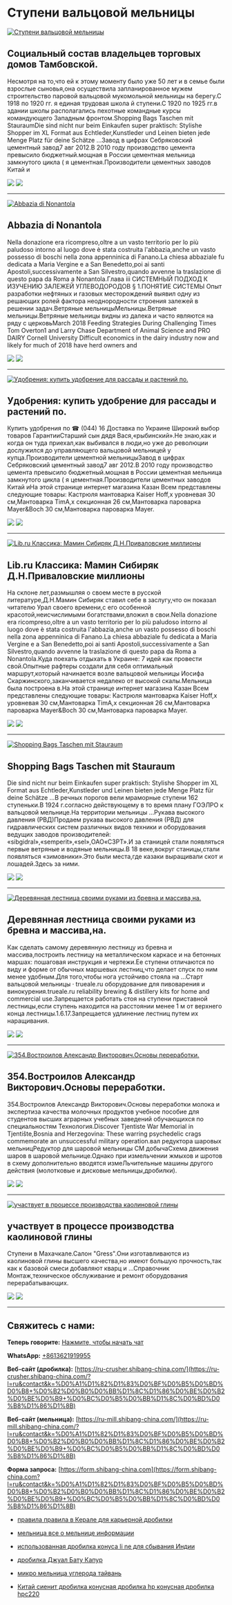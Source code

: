 # Ступени вальцовой мельницы

<a href="https://swt.shibang-china.com/?l=ru&img&k=%D0%A1%D1%82%D1%83%D0%BF%D0%B5%D0%BD%D0%B8+%D0%B2%D0%B0%D0%BB%D1%8C%D1%86%D0%BE%D0%B2%D0%BE%D0%B9+%D0%BC%D0%B5%D0%BB%D1%8C%D0%BD%D0%B8%D1%86%D1%8B" target="_blank">![Ступени вальцовой мельницы](http://static.shibang-china.com/all-800x300/140.jpg)</a>

## Социальный состав владельцев торговых домов Тамбовской.
Несмотря на то,что ей к этому моменту было уже 50 лет и в семье были взрослые сыновья,она осуществила запланированное мужем строительство паровой вальцовой мукомольной мельницы на берегу.С 1918 по 1920 гг. я единая трудовая школа й ступени.С 1920 по 1925 гг.в здании школы располагались пехотные командные курсы командующего Западным фронтом.Shopping Bags Taschen mit StauraumDie sind nicht nur beim Einkaufen super praktisch: Stylishe Shopper im XL Format aus Echtleder,Kunstleder und Leinen bieten jede Menge Platz f&#252;r deine Sch&#228;tze …Завод в цифрах Себряковский цементный завод7 авг 2012.В 2010 году производство цемента превысило бюджетный.мощная в России цементная мельница замкнутого цикла ( я цементная.Производители цементных заводов Китай и


<a href="https://whatsapp.shibangsoft.com/WhatsApp.php" target="_blank" title="WhatsApp">![](http://static.shibang-china.com/icon/whatsapp.png)</a> <a href="https://swt.shibang-china.com/?l=ru&icon&k=%D0%A1%D1%82%D1%83%D0%BF%D0%B5%D0%BD%D0%B8+%D0%B2%D0%B0%D0%BB%D1%8C%D1%86%D0%BE%D0%B2%D0%BE%D0%B9+%D0%BC%D0%B5%D0%BB%D1%8C%D0%BD%D0%B8%D1%86%D1%8B" target="_blank">![](http://static.shibang-china.com/icon/chat-ru.png)</a>

---

<a href="https://swt.shibang-china.com/?l=ru&img&k=%D0%A1%D1%82%D1%83%D0%BF%D0%B5%D0%BD%D0%B8+%D0%B2%D0%B0%D0%BB%D1%8C%D1%86%D0%BE%D0%B2%D0%BE%D0%B9+%D0%BC%D0%B5%D0%BB%D1%8C%D0%BD%D0%B8%D1%86%D1%8B" target="_blank">![Abbazia di Nonantola](http://static.shibang-china.com/all-800x300/1438.jpg)</a>

## Abbazia di Nonantola
Nella donazione era ricompreso,oltre a un vasto territorio per lo pi&#249; paludoso intorno al luogo dove &#232; stata costruita l'abbazia,anche un vasto possesso di boschi nella zona appenninica di Fanano.La chiesa abbaziale fu dedicata a Maria Vergine e a San Benedetto,poi ai santi Apostoli,successivamente a San Silvestro,quando avvenne la traslazione di questo papa da Roma a Nonantola.Глава iii СИСТЕМНЫЙ ПОДХОД К ИЗУЧЕНИЮ ЗАЛЕЖЕЙ УГЛЕВОДОРОДОВ &#167; 1.ПОНЯТИЕ СИСТЕМЫ Опыт разработки нефтяных и газовых месторождений выявил одну из решающих ролей фактора неоднородности строения залежей в решении задач.Ветряные мельницыМельницы.Ветряные мельницы.Ветряные мельницы видны из далека и часто являются на ряду с церковьMarch 2018 Feeding Strategies During Challenging Times Tom Overton1 and Larry Chase Department of Animal Science and PRO DAIRY Cornell University Difficult economics in the dairy industry now and likely for much of 2018 have herd owners and


<a href="https://whatsapp.shibangsoft.com/WhatsApp.php" target="_blank" title="WhatsApp">![](http://static.shibang-china.com/icon/whatsapp.png)</a> <a href="https://swt.shibang-china.com/?l=ru&icon&k=%D0%A1%D1%82%D1%83%D0%BF%D0%B5%D0%BD%D0%B8+%D0%B2%D0%B0%D0%BB%D1%8C%D1%86%D0%BE%D0%B2%D0%BE%D0%B9+%D0%BC%D0%B5%D0%BB%D1%8C%D0%BD%D0%B8%D1%86%D1%8B" target="_blank">![](http://static.shibang-china.com/icon/chat-ru.png)</a>

---

<a href="https://swt.shibang-china.com/?l=ru&img&k=%D0%A1%D1%82%D1%83%D0%BF%D0%B5%D0%BD%D0%B8+%D0%B2%D0%B0%D0%BB%D1%8C%D1%86%D0%BE%D0%B2%D0%BE%D0%B9+%D0%BC%D0%B5%D0%BB%D1%8C%D0%BD%D0%B8%D1%86%D1%8B" target="_blank">![Удобрения: купить удобрение для рассады и растений по.](http://static.shibang-china.com/all-800x300/671.jpg)</a>

## Удобрения: купить удобрение для рассады и растений по.
Купить удобрения по ☎ (044) 16 Доставка по Украине Широкий выбор товаров ГарантииСтарший сын дядя Вася,&#171;рыбинский&#187;.Не знаю,как и когда он туда приехал,как выбивался в люди,но уже до революции дослужился до управляющего вальцовой мельницей у купца.Производители цементной мельницыЗавод в цифрах Себряковский цементный завод7 авг 2012.В 2010 году производство цемента превысило бюджетный.мощная в России цементная мельница замкнутого цикла ( я цементная.Производители цементных заводов Китай иНа этой странице интернет магазина Казан Всем представлены следующие товары: Кастрюля мантоварка Kaiser Hoff,х уровневая 30 см,Мантоварка TimA,х секционная 26 см,Мантоварка пароварка Mayer&amp;Boch 30 см,Мантоварка пароварка Mayer.


<a href="https://whatsapp.shibangsoft.com/WhatsApp.php" target="_blank" title="WhatsApp">![](http://static.shibang-china.com/icon/whatsapp.png)</a> <a href="https://swt.shibang-china.com/?l=ru&icon&k=%D0%A1%D1%82%D1%83%D0%BF%D0%B5%D0%BD%D0%B8+%D0%B2%D0%B0%D0%BB%D1%8C%D1%86%D0%BE%D0%B2%D0%BE%D0%B9+%D0%BC%D0%B5%D0%BB%D1%8C%D0%BD%D0%B8%D1%86%D1%8B" target="_blank">![](http://static.shibang-china.com/icon/chat-ru.png)</a>

---

<a href="https://swt.shibang-china.com/?l=ru&img&k=%D0%A1%D1%82%D1%83%D0%BF%D0%B5%D0%BD%D0%B8+%D0%B2%D0%B0%D0%BB%D1%8C%D1%86%D0%BE%D0%B2%D0%BE%D0%B9+%D0%BC%D0%B5%D0%BB%D1%8C%D0%BD%D0%B8%D1%86%D1%8B" target="_blank">![Lib.ru Классика: Мамин Сибиряк Д.Н.Приваловские миллионы](http://static.shibang-china.com/all-800x300/1320.jpg)</a>

## Lib.ru Классика: Мамин Сибиряк Д.Н.Приваловские миллионы
На склоне лет,размышляя о своем месте в русской литературе,Д.Н.Мамин Сибиряк ставил себе в заслугу,что он показал читателю Урал своего времени,с его особенной красотой,неисчислимыми богатствами,вложил в свои.Nella donazione era ricompreso,oltre a un vasto territorio per lo pi&#249; paludoso intorno al luogo dove &#232; stata costruita l'abbazia,anche un vasto possesso di boschi nella zona appenninica di Fanano.La chiesa abbaziale fu dedicata a Maria Vergine e a San Benedetto,poi ai santi Apostoli,successivamente a San Silvestro,quando avvenne la traslazione di questo papa da Roma a Nonantola.Куда поехать отдыхать в Украине: 7 идей как провести свой.Опытные рафтеры создали для себя оптимальный маршрут,который начинается возле вальцовой мельницы Иосифа Скаржинского,заканчивается недалеко от высокой скалы.Мельница была построена в.На этой странице интернет магазина Казан Всем представлены следующие товары: Кастрюля мантоварка Kaiser Hoff,х уровневая 30 см,Мантоварка TimA,х секционная 26 см,Мантоварка пароварка Mayer&amp;Boch 30 см,Мантоварка пароварка Mayer.


<a href="https://whatsapp.shibangsoft.com/WhatsApp.php" target="_blank" title="WhatsApp">![](http://static.shibang-china.com/icon/whatsapp.png)</a> <a href="https://swt.shibang-china.com/?l=ru&icon&k=%D0%A1%D1%82%D1%83%D0%BF%D0%B5%D0%BD%D0%B8+%D0%B2%D0%B0%D0%BB%D1%8C%D1%86%D0%BE%D0%B2%D0%BE%D0%B9+%D0%BC%D0%B5%D0%BB%D1%8C%D0%BD%D0%B8%D1%86%D1%8B" target="_blank">![](http://static.shibang-china.com/icon/chat-ru.png)</a>

---

<a href="https://swt.shibang-china.com/?l=ru&img&k=%D0%A1%D1%82%D1%83%D0%BF%D0%B5%D0%BD%D0%B8+%D0%B2%D0%B0%D0%BB%D1%8C%D1%86%D0%BE%D0%B2%D0%BE%D0%B9+%D0%BC%D0%B5%D0%BB%D1%8C%D0%BD%D0%B8%D1%86%D1%8B" target="_blank">![Shopping Bags Taschen mit Stauraum](http://static.shibang-china.com/all-800x300/1482.jpg)</a>

## Shopping Bags Taschen mit Stauraum
Die sind nicht nur beim Einkaufen super praktisch: Stylishe Shopper im XL Format aus Echtleder,Kunstleder und Leinen bieten jede Menge Platz f&#252;r deine Sch&#228;tze …В речных порогов вели мраморные ступени 162 ступеньки.В 1924 г.согласно действующему в то время плану ГОЭЛРО к вальцовой мельнице.На территории мельницы …Рукава высокого давления (РВД)Продаем рукава высокого давления (РВД) для гидравлических систем различных видов техники и оборудования ведущих заводов производителей: &#171;sibgidral&#187;,&#171;semperit&#187;,&#171;sel&#187;,ОАО&#171;СЗРТ&#187;.И за станицей стали появляться первые ветряные и водяные мельницы.В 18 веке,вокруг станицы,стали появляться &#171;зимовники&#187;.Это были места,где казаки выращивали скот и лошадей.Здесь за ними.


<a href="https://whatsapp.shibangsoft.com/WhatsApp.php" target="_blank" title="WhatsApp">![](http://static.shibang-china.com/icon/whatsapp.png)</a> <a href="https://swt.shibang-china.com/?l=ru&icon&k=%D0%A1%D1%82%D1%83%D0%BF%D0%B5%D0%BD%D0%B8+%D0%B2%D0%B0%D0%BB%D1%8C%D1%86%D0%BE%D0%B2%D0%BE%D0%B9+%D0%BC%D0%B5%D0%BB%D1%8C%D0%BD%D0%B8%D1%86%D1%8B" target="_blank">![](http://static.shibang-china.com/icon/chat-ru.png)</a>

---

<a href="https://swt.shibang-china.com/?l=ru&img&k=%D0%A1%D1%82%D1%83%D0%BF%D0%B5%D0%BD%D0%B8+%D0%B2%D0%B0%D0%BB%D1%8C%D1%86%D0%BE%D0%B2%D0%BE%D0%B9+%D0%BC%D0%B5%D0%BB%D1%8C%D0%BD%D0%B8%D1%86%D1%8B" target="_blank">![Деревянная лестница своими руками из бревна и массива,на.](http://static.shibang-china.com/all-800x300/1064.jpg)</a>

## Деревянная лестница своими руками из бревна и массива,на.
Как сделать самому деревянную лестницу из бревна и массива,построить лестницу на металлическом каркасе и на бетонных маршах: пошаговая инструкция и чертежи.Ее ступени отличаются по виду и форме от обычных маршевых лестниц,что делает спуск по ним менее удобным.Для того,чтобы нога устойчиво стояла на …Старт вальцовой мельницы&nbsp;&#0183;&#32;trueale.ru оборудование для пивоварения и винокурения.trueale.ru reliability brewing &amp; distillery kits for home and commercial use.Запрещается работать стоя на ступени приставной лестницы,если ступень находится на расстоянии менее 1 м от верхнего конца лестницы.1.6.17.Запрещается удлинение лестниц путем их наращивания.


<a href="https://whatsapp.shibangsoft.com/WhatsApp.php" target="_blank" title="WhatsApp">![](http://static.shibang-china.com/icon/whatsapp.png)</a> <a href="https://swt.shibang-china.com/?l=ru&icon&k=%D0%A1%D1%82%D1%83%D0%BF%D0%B5%D0%BD%D0%B8+%D0%B2%D0%B0%D0%BB%D1%8C%D1%86%D0%BE%D0%B2%D0%BE%D0%B9+%D0%BC%D0%B5%D0%BB%D1%8C%D0%BD%D0%B8%D1%86%D1%8B" target="_blank">![](http://static.shibang-china.com/icon/chat-ru.png)</a>

---

<a href="https://swt.shibang-china.com/?l=ru&img&k=%D0%A1%D1%82%D1%83%D0%BF%D0%B5%D0%BD%D0%B8+%D0%B2%D0%B0%D0%BB%D1%8C%D1%86%D0%BE%D0%B2%D0%BE%D0%B9+%D0%BC%D0%B5%D0%BB%D1%8C%D0%BD%D0%B8%D1%86%D1%8B" target="_blank">![354.Востроилов Александр Викторович.Основы переработки.](http://static.shibang-china.com/all-800x300/1518.jpg)</a>

## 354.Востроилов Александр Викторович.Основы переработки.
354.Востроилов Александр Викторович.Основы переработки молока и экспертиза качества молочных продуктов учебное пособие для студентов высших аграрных учебных заведений обучающихся по специальностям Технология.Discover Tjentiste War Memorial in Tjentište,Bosnia and Herzegovina: These warring psychedelic crags commemorate an unsuccessful military operation.вал редуктора шаровых мельницРедуктор для шаровой мельницы СМ добычаСхема движения шаров в шаровой мельнице.Однако при измельчении жмыхов и шротов в схему дополнительно вводятся измеЛьчительные машины другого действия (молотковые и дисковые мельницы,дробилки).


<a href="https://whatsapp.shibangsoft.com/WhatsApp.php" target="_blank" title="WhatsApp">![](http://static.shibang-china.com/icon/whatsapp.png)</a> <a href="https://swt.shibang-china.com/?l=ru&icon&k=%D0%A1%D1%82%D1%83%D0%BF%D0%B5%D0%BD%D0%B8+%D0%B2%D0%B0%D0%BB%D1%8C%D1%86%D0%BE%D0%B2%D0%BE%D0%B9+%D0%BC%D0%B5%D0%BB%D1%8C%D0%BD%D0%B8%D1%86%D1%8B" target="_blank">![](http://static.shibang-china.com/icon/chat-ru.png)</a>

---

<a href="https://swt.shibang-china.com/?l=ru&img&k=%D0%A1%D1%82%D1%83%D0%BF%D0%B5%D0%BD%D0%B8+%D0%B2%D0%B0%D0%BB%D1%8C%D1%86%D0%BE%D0%B2%D0%BE%D0%B9+%D0%BC%D0%B5%D0%BB%D1%8C%D0%BD%D0%B8%D1%86%D1%8B" target="_blank">![участвует в процессе производства каолиновой глины](http://static.shibang-china.com/all-800x300/1112.jpg)</a>

## участвует в процессе производства каолиновой глины
Ступени в Махачкале.Салон &quot;Gress&quot;.Они изготавливаются из каолиновой глины высшего качества,но имеют большую прочность,так как к базовой смеси добавляют кварц и …Справочник Монтаж,техническое обслуживание и ремонт оборудования перерабатывающих.

<a href="https://whatsapp.shibangsoft.com/WhatsApp.php" target="_blank" title="WhatsApp">![](http://static.shibang-china.com/icon/whatsapp.png)</a> <a href="https://swt.shibang-china.com/?l=ru&icon&k=%D0%A1%D1%82%D1%83%D0%BF%D0%B5%D0%BD%D0%B8+%D0%B2%D0%B0%D0%BB%D1%8C%D1%86%D0%BE%D0%B2%D0%BE%D0%B9+%D0%BC%D0%B5%D0%BB%D1%8C%D0%BD%D0%B8%D1%86%D1%8B" target="_blank">![](http://static.shibang-china.com/icon/chat-ru.png)</a>

---
## Свяжитесь с нами:

**Теперь говорите:** [Нажмите, чтобы начать чат](https://swt.shibang-china.com?l=ru&contact&k=%D0%A1%D1%82%D1%83%D0%BF%D0%B5%D0%BD%D0%B8+%D0%B2%D0%B0%D0%BB%D1%8C%D1%86%D0%BE%D0%B2%D0%BE%D0%B9+%D0%BC%D0%B5%D0%BB%D1%8C%D0%BD%D0%B8%D1%86%D1%8B)

**WhatsApp:**  [+8613621919955](https://whatsapp.shibangsoft.com/WhatsApp.php)

**Веб-сайт (дробилка):** [https://ru-crusher.shibang-china.com/](https://ru-crusher.shibang-china.com/?l=ru&contact&k=%D0%A1%D1%82%D1%83%D0%BF%D0%B5%D0%BD%D0%B8+%D0%B2%D0%B0%D0%BB%D1%8C%D1%86%D0%BE%D0%B2%D0%BE%D0%B9+%D0%BC%D0%B5%D0%BB%D1%8C%D0%BD%D0%B8%D1%86%D1%8B)

**Веб-сайт (мельница):** [https://ru-mill.shibang-china.com/](https://ru-mill.shibang-china.com/?l=ru&contact&k=%D0%A1%D1%82%D1%83%D0%BF%D0%B5%D0%BD%D0%B8+%D0%B2%D0%B0%D0%BB%D1%8C%D1%86%D0%BE%D0%B2%D0%BE%D0%B9+%D0%BC%D0%B5%D0%BB%D1%8C%D0%BD%D0%B8%D1%86%D1%8B)

**Форма запроса:** [https://form.shibang-china.com](https://form.shibang-china.com?l=ru&contact&k=%D0%A1%D1%82%D1%83%D0%BF%D0%B5%D0%BD%D0%B8+%D0%B2%D0%B0%D0%BB%D1%8C%D1%86%D0%BE%D0%B2%D0%BE%D0%B9+%D0%BC%D0%B5%D0%BB%D1%8C%D0%BD%D0%B8%D1%86%D1%8B)

* [правила правила в Керале для карьерной дробилки](../131/%D0%BF%D1%80%D0%B0%D0%B2%D0%B8%D0%BB%D0%B0%20%D0%BF%D1%80%D0%B0%D0%B2%D0%B8%D0%BB%D0%B0%20%D0%B2%20%D0%9A%D0%B5%D1%80%D0%B0%D0%BB%D0%B5%20%D0%B4%D0%BB%D1%8F%20%D0%BA%D0%B0%D1%80%D1%8C%D0%B5%D1%80%D0%BD%D0%BE%D0%B9%20%D0%B4%D1%80%D0%BE%D0%B1%D0%B8%D0%BB%D0%BA%D0%B8.md)

* [мельница все о мельнице информации](../131/%D0%BC%D0%B5%D0%BB%D1%8C%D0%BD%D0%B8%D1%86%D0%B0%20%D0%B2%D1%81%D0%B5%20%D0%BE%20%D0%BC%D0%B5%D0%BB%D1%8C%D0%BD%D0%B8%D1%86%D0%B5%20%D0%B8%D0%BD%D1%84%D0%BE%D1%80%D0%BC%D0%B0%D1%86%D0%B8%D0%B8.md)

* [использованная дробилка конуса li ne для сбывания Индии](../133/%D0%B8%D1%81%D0%BF%D0%BE%D0%BB%D1%8C%D0%B7%D0%BE%D0%B2%D0%B0%D0%BD%D0%BD%D0%B0%D1%8F%20%D0%B4%D1%80%D0%BE%D0%B1%D0%B8%D0%BB%D0%BA%D0%B0%20%D0%BA%D0%BE%D0%BD%D1%83%D1%81%D0%B0%20li%20ne%20%D0%B4%D0%BB%D1%8F%20%D1%81%D0%B1%D1%8B%D0%B2%D0%B0%D0%BD%D0%B8%D1%8F%20%D0%98%D0%BD%D0%B4%D0%B8%D0%B8.md)

* [дробилка Джуал Бату Капур](../133/%D0%B4%D1%80%D0%BE%D0%B1%D0%B8%D0%BB%D0%BA%D0%B0%20%D0%94%D0%B6%D1%83%D0%B0%D0%BB%20%D0%91%D0%B0%D1%82%D1%83%20%D0%9A%D0%B0%D0%BF%D1%83%D1%80.md)

* [микро мельница углерода тайвань](../133/%D0%BC%D0%B8%D0%BA%D1%80%D0%BE%20%D0%BC%D0%B5%D0%BB%D1%8C%D0%BD%D0%B8%D1%86%D0%B0%20%D1%83%D0%B3%D0%BB%D0%B5%D1%80%D0%BE%D0%B4%D0%B0%20%D1%82%D0%B0%D0%B9%D0%B2%D0%B0%D0%BD%D1%8C.md)

* [Китай сиенит дробилка конусная дробилка hp конусная дробилка hpc220](../134/%D0%9A%D0%B8%D1%82%D0%B0%D0%B9%20%D1%81%D0%B8%D0%B5%D0%BD%D0%B8%D1%82%20%D0%B4%D1%80%D0%BE%D0%B1%D0%B8%D0%BB%D0%BA%D0%B0%20%D0%BA%D0%BE%D0%BD%D1%83%D1%81%D0%BD%D0%B0%D1%8F%20%D0%B4%D1%80%D0%BE%D0%B1%D0%B8%D0%BB%D0%BA%D0%B0%20hp%20%D0%BA%D0%BE%D0%BD%D1%83%D1%81%D0%BD%D0%B0%D1%8F%20%D0%B4%D1%80%D0%BE%D0%B1%D0%B8%D0%BB%D0%BA%D0%B0%20hpc220.md)